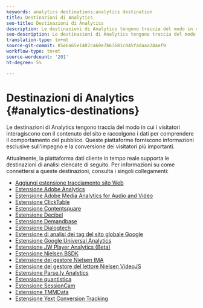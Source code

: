```yaml
---
keywords: analytics destinations;analytics destination
title: Destinazioni di Analytics
seo-title: Destinazioni di Analytics
description: Le destinazioni di Analytics tengono traccia del modo in cui i visitatori interagiscono con il contenuto del sito e raccolgono i dati per comprendere il comportamento del pubblico. Queste piattaforme forniscono informazioni esclusive sull'impegno e la conversione dei visitatori più importanti.
seo-description: Le destinazioni di Analytics tengono traccia del modo in cui i visitatori interagiscono con il contenuto del sito e raccolgono i dati per comprendere il comportamento del pubblico. Queste piattaforme forniscono informazioni esclusive sull'impegno e la conversione dei visitatori più importanti.
translation-type: tm+mt
source-git-commit: 85e6a65e1407ca60e7b63681c045fadaaa24aef9
workflow-type: tm+mt
source-wordcount: '201'
ht-degree: 5%

---
```



# Destinazioni di Analytics {#analytics-destinations}

Le destinazioni di Analytics tengono traccia del modo in cui i visitatori interagiscono con il contenuto del sito e raccolgono i dati per comprendere il comportamento del pubblico. Queste piattaforme forniscono informazioni esclusive sull&#39;impegno e la conversione dei visitatori più importanti.

Attualmente, la piattaforma dati cliente in tempo reale supporta le destinazioni di analisi elencate di seguito. Per informazioni su come connettersi a queste destinazioni, consulta i singoli collegamenti:

- [Aggiungi estensione tracciamento sito Web](./adform.md)
- [Estensione Adobe Analytics](./adobe-analytics.md)
- [Estensione Adobe Media Analytics for Audio and Video](./adobe-video-analytics.md)
- [Estensione ClickTable](./clicktale.md)
- [Estensione Contentsquare](./contentsquare.md)
- [Estensione Decibel](./decibel.md)
- [Estensione Demandbase](./demandbase.md)
- [Estensione Dialogtech](./dialogtech.md)
- [Estensione di analisi dei tag del sito globale Google](./gtag-analytics.md)
- [Estensione Google Universal Analytics](./google-universal-analytics.md)
- [Estensione JW Player Analytics (Beta)](./jw-player-analytics.md)
- [Estensione Nielsen BSDK](./nielsen-bsdk.md)
- [Estensione del gestore Nielsen IMA](./nielsen-ima.md)
- [Estensione del gestore del lettore Nielsen VideoJS](./nielsen-videojs.md)
- [Estensione Parse.ly Analytics](./parsely.md)
- [Estensione quantistica](./quantum-metric.md)
- [Estensione SessionCam](./sessioncam.md)
- [Estensione TMMData](./tmmdata.md)
- [Estensione Yext Conversion Tracking](./yext.md)
